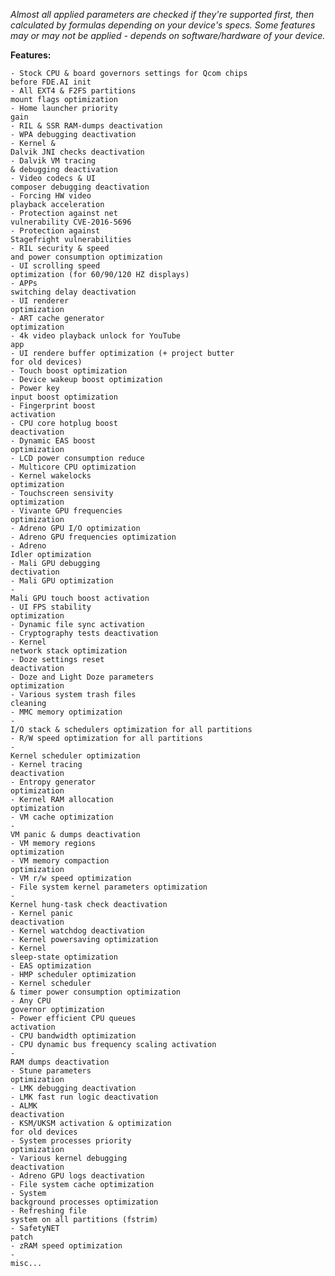 <i>Almost all applied parameters are checked if they're supported first, then calculated by formulas depending on your device's specs. Some features may or may not be applied - depends on software/hardware of your device.</i><br>

<strong>Features:</strong>

<code>- Stock CPU & board governors settings for Qcom chips before FDE.AI init</code><br>
<code>- All EXT4 & F2FS partitions mount flags optimization</code><br>
<code>- Home launcher priority gain</code><br>
<code>- RIL & SSR RAM-dumps deactivation</code><br>
<code>- WPA debugging deactivation</code><br>
<code>- Kernel & Dalvik JNI checks deactivation</code><br>
<code>- Dalvik VM tracing & debugging deactivation</code><br>
<code>- Video codecs & UI composer debugging deactivation</code><br>
<code>- Forcing HW video playback acceleration</code><br>
<code>- Protection against net vulnerability CVE-2016-5696</code><br>
<code>- Protection against Stagefright vulnerabilities</code><br>
<code>- RIL security & speed and power consumption optimization</code><br>
<code>- UI scrolling speed optimization (for 60/90/120 HZ displays)</code><br>
<code>- APPs switching delay deactivation</code><br>
<code>- UI renderer optimization</code><br>
<code>- ART cache generator optimization</code><br>
<code>- 4k video playback unlock for YouTube app</code><br>
<code>- UI rendere buffer optimization (+ project butter for old devices)</code><br>
<code>- Touch boost optimization</code><br>
<code>- Device wakeup boost optimization</code><br>
<code>- Power key input boost optimization</code><br>
<code>- Fingerprint boost activation</code><br>
<code>- CPU core hotplug boost deactivation</code><br>
<code>- Dynamic EAS boost optimization</code><br>
<code>- LCD power consumption reduce</code><br>
<code>- Multicore CPU optimization</code><br>
<code>- Kernel wakelocks optimization</code><br>
<code>- Touchscreen sensivity optimization</code><br>
<code>- Vivante GPU frequencies optimization</code><br>
<code>- Adreno GPU I/O optimization</code><br>
<code>- Adreno GPU frequencies optimization</code><br>
<code>- Adreno Idler optimization</code><br>
<code>- Mali GPU debugging dectivation</code><br>
<code>- Mali GPU optimization</code><br>
<code>- Mali GPU touch boost activation</code><br>
<code>- UI FPS stability optimization</code><br>
<code>- Dynamic file sync activation</code><br>
<code>- Cryptography tests deactivation</code><br>
<code>- Kernel network stack optimization</code><br>
<code>- Doze settings reset deactivation</code><br>
<code>- Doze and Light Doze parameters optimization</code><br>
<code>- Various system trash files cleaning</code><br>
<code>- MMC memory optimization</code><br>
<code>- I/O stack & schedulers optimization for all partitions</code><br>
<code>- R/W speed optimization for all partitions</code><br>
<code>- Kernel scheduler optimization</code><br>
<code>- Kernel tracing deactivation</code><br>
<code>- Entropy generator optimization</code><br>
<code>- Kernel RAM allocation optimization</code><br>
<code>- VM cache optimization</code><br>
<code>- VM panic & dumps deactivation</code><br>
<code>- VM memory regions optimization</code><br>
<code>- VM memory compaction optimization</code><br>
<code>- VM r/w speed optimization</code><br>
<code>- File system kernel parameters optimization</code><br>
<code>- Kernel hung-task check deactivation</code><br>
<code>- Kernel panic deactivation</code><br>
<code>- Kernel watchdog deactivation</code><br>
<code>- Kernel powersaving optimization</code><br>
<code>- Kernel sleep-state optimization</code><br>
<code>- EAS optimization</code><br>
<code>- HMP scheduler optimization</code><br>
<code>- Kernel scheduler & timer power consumption optimization</code><br>
<code>- Any CPU governor optimization</code><br>
<code>- Power efficient CPU queues activation</code><br>
<code>- CPU bandwidth optimization</code><br>
<code>- CPU dynamic bus frequency scaling activation</code><br>
<code>- RAM dumps deactivation</code><br>
<code>- Stune parameters optimization</code><br>
<code>- LMK debugging deactivation</code><br>
<code>- LMK fast run logic deactivation</code><br>
<code>- ALMK deactivation</code><br>
<code>- KSM/UKSM activation & optimization for old devices</code><br>
<code>- System processes priority optimization</code><br>
<code>- Various kernel debugging deactivation</code><br>
<code>- Adreno GPU logs deactivation</code><br>
<code>- File system cache optimization</code><br>
<code>- System background processes optimization</code><br>
<code>- Refreshing file system on all partitions (fstrim)</code><br>
<code>- SafetyNET patch</code><br>
<code>- zRAM speed optimization</code><br>
<code>- misc...</code><br>

